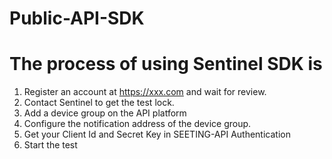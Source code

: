 # Public-API-SDK

# The process of using Sentinel SDK is

1. Register an account at https://xxx.com and wait for review.
2. Contact Sentinel to get the test lock.
3. Add a device group on the API platform
4. Configure the notification address of the device group.
5. Get your Client Id and Secret Key in SEETING-API Authentication
6. Start the test
